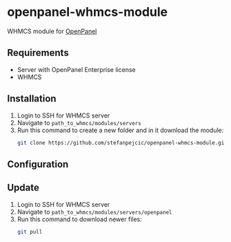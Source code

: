# openpanel-whmcs-module
WHMCS module for [OpenPanel](https://openpanel.com)


## Requirements

- Server with OpenPanel Enterprise license
- WHMCS

## Installation

1. Login to SSH for WHMCS server
2. Navigate to `path_to_whmcs/modules/servers`
3. Run this command to create a new folder and in it download the module:
   ```bash
   git clone https://github.com/stefanpejcic/openpanel-whmcs-module.git openpanel
   ```

## Configuration




## Update

1. Login to SSH for WHMCS server
2. Navigate to `path_to_whmcs/modules/servers/openpanel`
3. Run this command to download newer files:
   ```bash
   git pull
   ```
